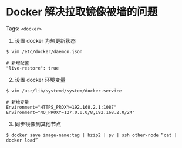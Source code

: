 # Docker 解决拉取镜像被墙的问题

Tags: `<docker>`

1. 设置 docker 为热更新状态
```shell
$ vim /etc/docker/daemon.json

# 新增配置
"live-restore": true
```

2. 设置 docker 环境变量
```shell
$ vim /usr/lib/systemd/system/docker.service

# 新增变量
Environment="HTTPS_PROXY=192.168.2.1:1087"
Environment="NO_PROXY=127.0.0.0/8,192.168.2.0/24"
```

3. 同步镜像到其他节点
```shell
$ docker save image-name:tag | bzip2 | pv | ssh other-node “cat | docker load”
```

